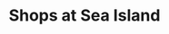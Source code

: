 ---
title: "Shops at Sea Island"
url: /saint-simons-island/shops-at-sea-island/
shop: Einkaufszentrum
---